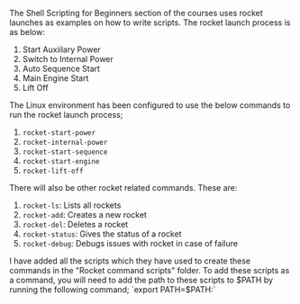 The Shell Scripting for Beginners section of the courses uses rocket launches as examples on how to write scripts. The rocket launch process is as below:

1. Start Auxiilary Power
2. Switch to Internal Power
3. Auto Sequence Start
4. Main Engine Start
5. Lift Off

The Linux environment has been configured to use the below commands to run the rocket launch process;

1. `rocket-start-power`
2. `rocket-internal-power`
3. `rocket-start-sequence`
4. `rocket-start-engine`
5. `rocket-lift-off`

There will also be other rocket related commands. These are:
1. `rocket-ls`: Lists all rockets
2. `rocket-add`: Creates a new rocket
3. `rocket-del`: Deletes a rocket
4. `rocket-status`: Gives the status of a rocket
5. `rocket-debug`: Debugs issues with rocket in case of failure

I have added all the scripts which they have used to create these commands in the "Rocket command scripts" folder. To add these scripts as a command, you will need to add the path to these scripts to $PATH by running the following command;
`export PATH=$PATH:<Path to scripts>`